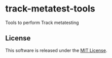 # track-metatest-tools
Tools to perform Track metatesting

## License

This software is released under the [MIT License](LICENSE).
